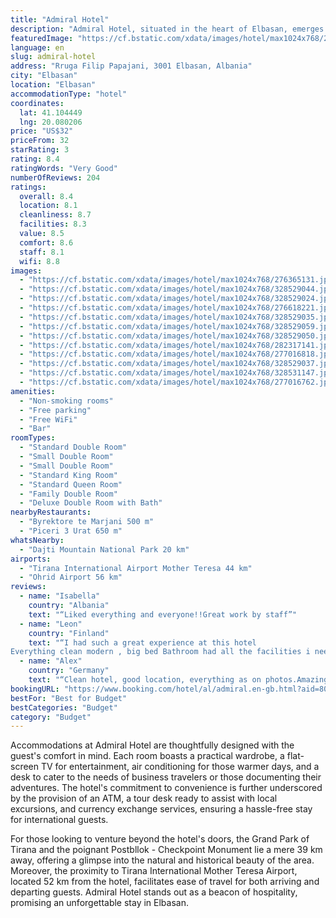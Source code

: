 ```yaml
---
title: "Admiral Hotel"
description: "Admiral Hotel, situated in the heart of Elbasan, emerges as a prime choice for travelers seeking both comfort and convenience."
featuredImage: "https://cf.bstatic.com/xdata/images/hotel/max1024x768/276365131.jpg?k=2f720af57852dd99d454e78c94985e26455910c5a40395cc1d7ef4f2c68864b6&o=&hp=1"
language: en
slug: admiral-hotel
address: "Rruga Filip Papajani, 3001 Elbasan, Albania"
city: "Elbasan"
location: "Elbasan"
accommodationType: "hotel"
coordinates:
  lat: 41.104449
  lng: 20.080206
price: "US$32"
priceFrom: 32
starRating: 3
rating: 8.4
ratingWords: "Very Good"
numberOfReviews: 204
ratings:
  overall: 8.4
  location: 8.1
  cleanliness: 8.7
  facilities: 8.3
  value: 8.5
  comfort: 8.6
  staff: 8.1
  wifi: 8.8
images:
  - "https://cf.bstatic.com/xdata/images/hotel/max1024x768/276365131.jpg?k=2f720af57852dd99d454e78c94985e26455910c5a40395cc1d7ef4f2c68864b6&o=&hp=1"
  - "https://cf.bstatic.com/xdata/images/hotel/max1024x768/328529044.jpg?k=af1c9135da6d0a75a1a0a7f09b95d9f17cc35b51ca2c4c845fd1e87a2a66fdc4&o=&hp=1"
  - "https://cf.bstatic.com/xdata/images/hotel/max1024x768/328529024.jpg?k=75974eea6344880a5717a351997a2a4f505f41a74695b9ebe9f43573d14b5605&o=&hp=1"
  - "https://cf.bstatic.com/xdata/images/hotel/max1024x768/276618221.jpg?k=57ca171cb7c087a3ba65a8636bdb39b7551ef818fdcf61326863170325c7e500&o=&hp=1"
  - "https://cf.bstatic.com/xdata/images/hotel/max1024x768/328529035.jpg?k=276d7ef1442a46ac67ba822576568bd2b4ce9bc15932a20a9fd1186d9b3dbc87&o=&hp=1"
  - "https://cf.bstatic.com/xdata/images/hotel/max1024x768/328529059.jpg?k=7bf34c90b05debc4f8949ff201cb5dbaf47b77617f355fa395cd115a2ea78171&o=&hp=1"
  - "https://cf.bstatic.com/xdata/images/hotel/max1024x768/328529050.jpg?k=01bac83fb68c9933552d611835bef88e1a9f3da5401dc5b3829c38e6e61d92db&o=&hp=1"
  - "https://cf.bstatic.com/xdata/images/hotel/max1024x768/282317141.jpg?k=2b805069a7a47a0b06200033389e49ab7052f6615f4194910e21e32bc15e0777&o=&hp=1"
  - "https://cf.bstatic.com/xdata/images/hotel/max1024x768/277016818.jpg?k=482f8b28c2f427c3911132741812c270c8f9541deef397f7430e6e5933889939&o=&hp=1"
  - "https://cf.bstatic.com/xdata/images/hotel/max1024x768/328529037.jpg?k=777d6b5d5882f5114406589e38c337f64969880fa5422b036bc3c4c71958154c&o=&hp=1"
  - "https://cf.bstatic.com/xdata/images/hotel/max1024x768/328531147.jpg?k=1ceb967e367e31cbb76a8e88ef2020e16b504b45a5430ff8cc08f0eb1ebd7af1&o=&hp=1"
  - "https://cf.bstatic.com/xdata/images/hotel/max1024x768/277016762.jpg?k=ed613c39c6cf962226114fa343a68fa9dae213420421e023a05bc9bc6c82af7e&o=&hp=1"
amenities:
  - "Non-smoking rooms"
  - "Free parking"
  - "Free WiFi"
  - "Bar"
roomTypes:
  - "Standard Double Room"
  - "Small Double Room"
  - "Small Double Room"
  - "Standard King Room"
  - "Standard Queen Room"
  - "Family Double Room"
  - "Deluxe Double Room with Bath"
nearbyRestaurants:
  - "Byrektore te Marjani 500 m"
  - "Piceri 3 Urat 650 m"
whatsNearby:
  - "Dajti Mountain National Park 20 km"
airports:
  - "Tirana International Airport Mother Teresa 44 km"
  - "Ohrid Airport 56 km"
reviews:
  - name: "Isabella"
    country: "Albania"
    text: "“Liked everything and everyone!!Great work by staff”"
  - name: "Leon"
    country: "Finland"
    text: "“I had such a great experience at this hotel
Everything clean modern , big bed Bathroom had all the facilities i needed Staff 10/10 great staff I would say , very responsible”"
  - name: "Alex"
    country: "Germany"
    text: "“Clean hotel, good location, everything as on photos.Amazing host , quiet area, close to Centre.The shower was warm and comfortable, the bathroom clean and stocked with toiletries.Thank you for a great experience in Elbasan at this accommodation....”"
bookingURL: "https://www.booking.com/hotel/al/admiral.en-gb.html?aid=8035640"
bestFor: "Best for Budget"
bestCategories: "Budget"
category: "Budget"
---
```


Accommodations at Admiral Hotel are thoughtfully designed with the guest's comfort in mind. Each room boasts a practical wardrobe, a flat-screen TV for entertainment, air conditioning for those warmer days, and a desk to cater to the needs of business travelers or those documenting their adventures. The hotel's commitment to convenience is further underscored by the provision of an ATM, a tour desk ready to assist with local excursions, and currency exchange services, ensuring a hassle-free stay for international guests.

For those looking to venture beyond the hotel's doors, the Grand Park of Tirana and the poignant Postbllok - Checkpoint Monument lie a mere 39 km away, offering a glimpse into the natural and historical beauty of the area. Moreover, the proximity to Tirana International Mother Teresa Airport, located 52 km from the hotel, facilitates ease of travel for both arriving and departing guests. Admiral Hotel stands out as a beacon of hospitality, promising an unforgettable stay in Elbasan.